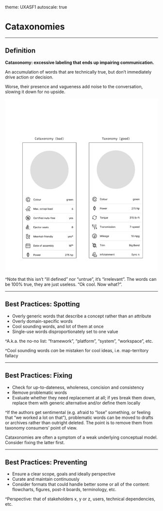 theme: UXASF1
autoscale: true

# Cataxonomies

<!-- Cacaxonomies -->

---

## Definition

**Cataxonomy: excessive labeling that ends up impairing communication.**

An accumulation of words that are technically true, but don’t immediately drive action or decision.

<!-- An accumulation of words that looks like a taxonomy, but doesn’t actually drive action or decision. -->

Worse, their presence and vagueness add noise to the conversation, slowing it down for no upside.

<!-- dead weight -->

<!-- It is therefore just noise, and ultimately has no other impact on operations than slowness and confusion. -->

<!-- Cataxonomies must be avoided. -->

![right](assets/definition@2x.png)

^Note that this isn’t “ill defined” nor “untrue”, it’s “irrelevant”. The words can be 100% true, they are just useless. “Ok cool. Now what?”.

---

## Best Practices: Spotting

- Overly generic words that describe a concept rather than an attribute
- Overly domain-specific words
- Cool sounding words, and lot of them at once
- Single-use words disproportionately set to one value

<!-- Everything-bucket terms without a local definition -->

<!-- buzzwords -->

<!-- Red flag, polysemic -->

^A.k.a. the no-no list: “framework”, “platform”, “system”, “workspace”, etc.

^Cool sounding words *can* be mistaken for cool ideas, i.e. map-territory fallacy

---

## Best Practices: Fixing

- Check for up-to-dateness, wholeness, concision and consistency
- Remove problematic words
- Evaluate whether they need replacement at all; if yes break them down, replace them with generic alternative and/or define them locally

^If the authors get sentimental (e.g. afraid to “lose” something, or feeling that “we worked a lot on that”), problematic words can be moved to drafts or archives rather than outright deleted. The point is to remove them from taxonomy consumers’ point of view.

<!-- must/could/should its consequences -->

Cataxonomies are often a symptom of a weak underlying conceptual model. Consider fixing the latter first.

<!-- Consider clarifying it before attempting to fix the related cataxonomies. -->

---

## Best Practices: Preventing

- Ensure a clear scope, goals and ideally perspective
- Curate and maintain continuously
- Consider formats that could handle better some or all of the content: flowcharts, figures, post-it boards, terminology, etc.

^Perspective: that of stakeholders x, y or z, users, technical dependencies, etc.
